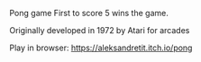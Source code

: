 Pong game First to score 5 wins the game.

Originally developed in 1972 by Atari for arcades

Play in browser: https://aleksandretit.itch.io/pong
